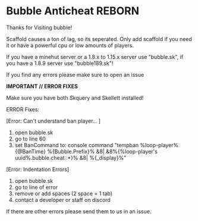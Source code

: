 # Bubble Anticheat REBORN
Thanks for Visiting bubble!

Scaffold causes a ton of lag, so its seperated. Only add scaffold if you need it or have a powerful cpu or low amounts of players.

If you have a minehut server or a 1.8.x to 1.15.x server use "bubble.sk", if you have a 1.8.9 server use "bubble189.sk"!

If you find any errors please make sure to open an issue

**IMPORTANT // ERROR FIXES**

Make sure you have both Skquery and Skellett installed!

ERROR Fixes:

[Error: Can't understand ban player... ]
1) open bubble.sk
2) go to line 60
3) set BanCommand to:
console command "tempban %loop-player% {@BanTime} %{Bubble.Prefix}% &8| &8%{%loop-player's uuid%.bubble.cheat::*}% &8| %{_display}%"

[Error: Indentation Errors]
1) open bubble.sk
2) go to line of error
3) remove or add spaces (2 space = 1 tab)
4) contact a developer or staff on discord

If there are other errors please send them to us in an issue. 
